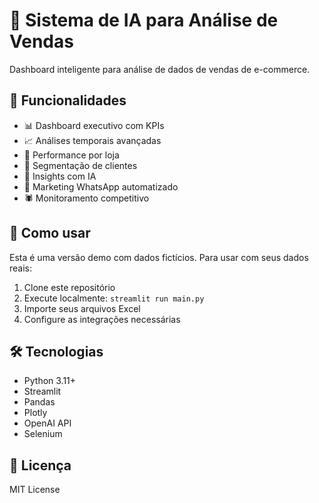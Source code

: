 # 🚀 Sistema de IA para Análise de Vendas

Dashboard inteligente para análise de dados de vendas de e-commerce.

## 🎯 Funcionalidades

- 📊 Dashboard executivo com KPIs
- 📈 Análises temporais avançadas  
- 🏪 Performance por loja
- 👥 Segmentação de clientes
- 🤖 Insights com IA
- 📱 Marketing WhatsApp automatizado
- 🕷️ Monitoramento competitivo

## 🚀 Como usar

Esta é uma versão demo com dados fictícios. Para usar com seus dados reais:

1. Clone este repositório
2. Execute localmente: `streamlit run main.py`
3. Importe seus arquivos Excel
4. Configure as integrações necessárias

## 🛠️ Tecnologias

- Python 3.11+
- Streamlit
- Pandas
- Plotly
- OpenAI API
- Selenium

## 📄 Licença

MIT License
